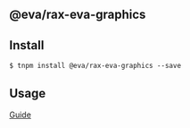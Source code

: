 ## @eva/rax-eva-graphics

## Install

```
$ tnpm install @eva/rax-eva-graphics --save
```

## Usage

[Guide](https://yuque.com/eva/rax-eva/graphics)
